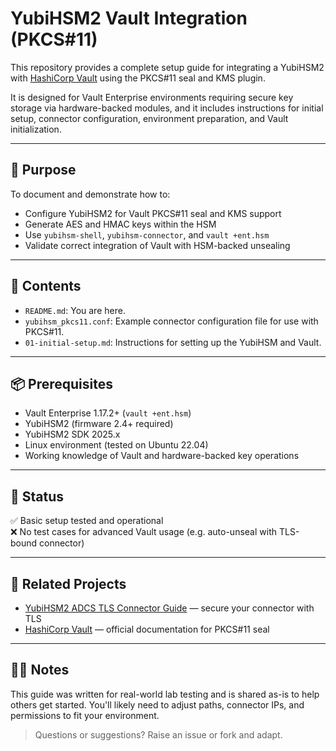 # YubiHSM2 Vault Integration (PKCS#11)

This repository provides a complete setup guide for integrating a YubiHSM2 with [HashiCorp Vault](https://www.vaultproject.io/) using the PKCS#11 seal and KMS plugin.

It is designed for Vault Enterprise environments requiring secure key storage via hardware-backed modules, and it includes instructions for initial setup, connector configuration, environment preparation, and Vault initialization.

---

## 🚀 Purpose

To document and demonstrate how to:

- Configure YubiHSM2 for Vault PKCS#11 seal and KMS support
- Generate AES and HMAC keys within the HSM
- Use `yubihsm-shell`, `yubihsm-connector`, and `vault +ent.hsm`
- Validate correct integration of Vault with HSM-backed unsealing

---

## 📄 Contents

- `README.md`: You are here.
- `yubihsm_pkcs11.conf`: Example connector configuration file for use with PKCS#11.
- `01-initial-setup.md`: Instructions for setting up the YubiHSM and Vault.

---

## 📦 Prerequisites

- Vault Enterprise 1.17.2+ (`vault +ent.hsm`)
- YubiHSM2 (firmware 2.4+ required)
- YubiHSM2 SDK 2025.x
- Linux environment (tested on Ubuntu 22.04)
- Working knowledge of Vault and hardware-backed key operations

---

## 🧪 Status

✅ Basic setup tested and operational  
❌ No test cases for advanced Vault usage (e.g. auto-unseal with TLS-bound connector)

---

## 🔐 Related Projects

- [YubiHSM2 ADCS TLS Connector Guide](https://github.com/neilfx1/yubihsm2-adcs-tls-connector) — secure your connector with TLS
- [HashiCorp Vault](https://www.vaultproject.io/docs/secrets/pkcs11) — official documentation for PKCS#11 seal

---

## 🙋‍♂️ Notes

This guide was written for real-world lab testing and is shared as-is to help others get started. You'll likely need to adjust paths, connector IPs, and permissions to fit your environment.

> Questions or suggestions? Raise an issue or fork and adapt.
